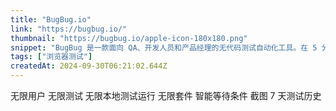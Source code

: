 ```yaml
---
title: "BugBug.io"
link: "https://bugbug.io/"
thumbnail: "https://bugbug.io/apple-icon-180x180.png"
snippet: "BugBug 是一款面向 QA、开发人员和产品经理的无代码测试自动化工具。在 5 分钟内创建您的端到端测试。"
tags: ["浏览器测试"]
createdAt: 2024-09-30T06:21:02.644Z
---
```

无限用户
无限测试
无限本地测试运行
无限套件
智能等待条件
截图
7 天测试历史
